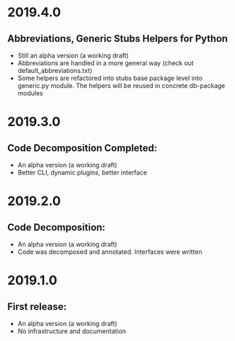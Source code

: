 # 2019.4.0
## Abbreviations, Generic Stubs Helpers for Python
- Still an alpha version (a working draft)
- Abbreviations are handled in a more general way (check out default_abbreviations.txt)
- Some helpers are refactored into stubs base package level into generic.py module.
  The helpers will be reused in concrete db-package modules

# 2019.3.0
## Code Decomposition Completed:
- An alpha version (a working draft)
- Better CLI, dynamic plugins, better interface

# 2019.2.0
## Code Decomposition:
- An alpha version (a working draft)
- Code was decomposed and annotated. Interfaces were written

# 2019.1.0
## First release:
- An alpha version (a working draft)
- No infrastructure and documentation
